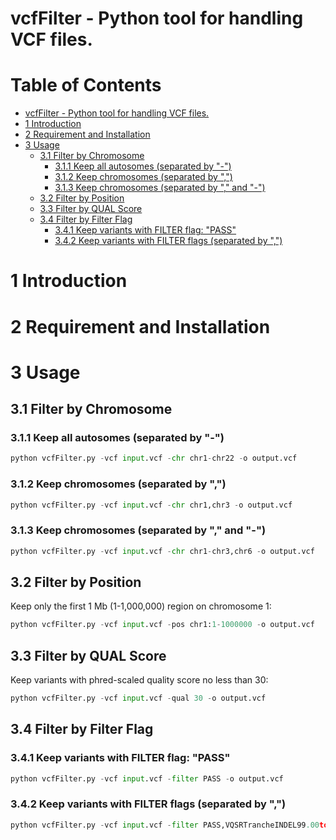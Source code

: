 # vcfFilter - Python tool for handling VCF files.

Table of Contents
=================

  * [vcfFilter \- Python tool for handling VCF files\.](#vcffilter---python-tool-for-handling-vcf-files)
  * [1 Introduction](#1-introduction)
  * [2 Requirement and Installation](#2-requirement-and-installation)
  * [3 Usage](#3-usage)
    * [3\.1 Filter by Chromosome](#31-filter-by-chromosome)
      * [3\.1\.1 Keep all autosomes (separated by "\-")](#311-keep-all-autosomes-separated-by--)
      * [3\.1\.2 Keep chromosomes (separated by ",")](#312-keep-chromosomes-separated-by-)
      * [3\.1\.3 Keep chromosomes (separated by "," and "\-")](#313-keep-chromosomes-separated-by--and--)
    * [3\.2 Filter by Position](#32-filter-by-position)
    * [3\.3 Filter by QUAL Score](#33-filter-by-qual-score)
    * [3\.4 Filter by Filter Flag](#34-filter-by-filter-flag)
      * [3\.4\.1 Keep variants with FILTER flag: "PASS"](#341-keep-variants-with-filter-flag-pass)
      * [3\.4\.2 Keep variants with FILTER flags (separated by ",")](#342-keep-variants-with-filter-flags-separated-by-)
      
# 1 Introduction

# 2 Requirement and Installation

# 3 Usage

## 3.1 Filter by Chromosome

### 3.1.1 Keep all autosomes (separated by "-")

```python
python vcfFilter.py -vcf input.vcf -chr chr1-chr22 -o output.vcf
```

### 3.1.2 Keep chromosomes (separated by ",")

```python
python vcfFilter.py -vcf input.vcf -chr chr1,chr3 -o output.vcf
```

### 3.1.3 Keep chromosomes (separated by "," and "-")

```python
python vcfFilter.py -vcf input.vcf -chr chr1-chr3,chr6 -o output.vcf
```

## 3.2 Filter by Position

Keep only the first 1 Mb (1-1,000,000) region on chromosome 1:  

```python
python vcfFilter.py -vcf input.vcf -pos chr1:1-1000000 -o output.vcf
```

## 3.3 Filter by QUAL Score

Keep variants with phred-scaled quality score no less than 30:  

```python
python vcfFilter.py -vcf input.vcf -qual 30 -o output.vcf
```

## 3.4 Filter by Filter Flag

### 3.4.1 Keep variants with FILTER flag: "PASS"

```python
python vcfFilter.py -vcf input.vcf -filter PASS -o output.vcf
```

### 3.4.2 Keep variants with FILTER flags (separated by ",")

```python
python vcfFilter.py -vcf input.vcf -filter PASS,VQSRTrancheINDEL99.00to99.90,VQSRTrancheINDEL99.90to100.00,VQSRTrancheSNP99.00to99.90,VQSRTrancheSNP99.90to100.00 -o output.vcf
```
